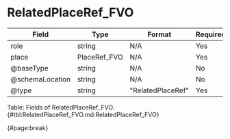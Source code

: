<!--
    ATTENTION: This file was generated via gradle!
               Do NOT manually edit this file! Any such changes will be overwritten!
-->

# RelatedPlaceRef_FVO

| Field | Type | Format | Required |
| ------- | ------- | ------- | --- |
| role | string | N/A | Yes |
| place | PlaceRef_FVO | N/A | Yes |
| @baseType | string | N/A | No |
| @schemaLocation | string | N/A | No |
| @type | string | "RelatedPlaceRef" | Yes |

Table: Fields of RelatedPlaceRef_FVO. {#tbl:RelatedPlaceRef_FVO.md:RelatedPlaceRef_FVO}

{#page:break}
